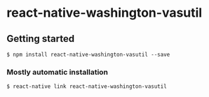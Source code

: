 # react-native-washington-vasutil

## Getting started

`$ npm install react-native-washington-vasutil --save`

### Mostly automatic installation

`$ react-native link react-native-washington-vasutil`
